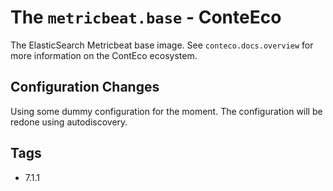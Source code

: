 # The `metricbeat.base` - ConteEco

The ElasticSearch Metricbeat base image.
See `conteco.docs.overview` for more information on the ContEco ecosystem.

## Configuration Changes

Using some dummy configuration for the moment.
The configuration will be redone using autodiscovery.

## Tags

* 7.1.1
